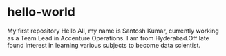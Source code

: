 # hello-world
My first repository
Hello All, my name is Santosh Kumar, currently working as a Team Lead in Accenture Operations. I am from Hyderabad.Off late found interest in learning various subjects to become data scientist.
